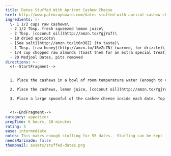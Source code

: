 ```yaml
---
title: Dates Stuffed With Apricot Cashew Cheese
href: http://www.paleocupboard.com/dates-stuffed-with-apricot-cashew-cheese.html
ingredients: |-
  \- 1 1/2 cups raw cashews\
  - 2 1/2 Tbsp. fresh squeezed lemon juice\
  - 2 Tbsp. [coconut oil](http://amzn.to/YgjYu7)\
  - 10 dried apricots\
  - [Sea salt](http://amzn.to/1t6n38Z) (to taste)\
  - 1 Tbsp. [raw honey](http://amzn.to/1BeZcZN) (warmed, for drizzle)\
  - 1/4 cup chopped raw almonds (toast them for an extra special treat)\
  - 20 Medjool Dates, pits removed
directions: >-
  <!--StartFragment-->


  1. Place the cashews in a bowl of room temperature water (enough to cover) and let them soak for 6 hours or overnight.\

  2. Place the cashews, lemon juice, [coconut oil](http://amzn.to/YgjYu7), apricots and [sea salt](http://amzn.to/1t6n38Z) in a [food processor](http://amzn.to/1BeYDiI) and blend until very smooth. Add [sea salt](http://amzn.to/1t6n38Z) to taste.\

  3. Place a large spoonful of the cashew cheese inside each date. Top with the chopped almonds and drizzle each date with a little [raw honey](http://amzn.to/1BeZcZN). Serve.


  <!--EndFragment-->
category: appetizer
prepTime: 6 hours, 10 minutes
rating: 5
ease: intermediate
notes: T﻿his makes enough stuffing for 55 dates.  Stuffing can be kept in the icebox.
needsMarinade: false
thumbnail: assets/stuffed-dates.png
---
```

